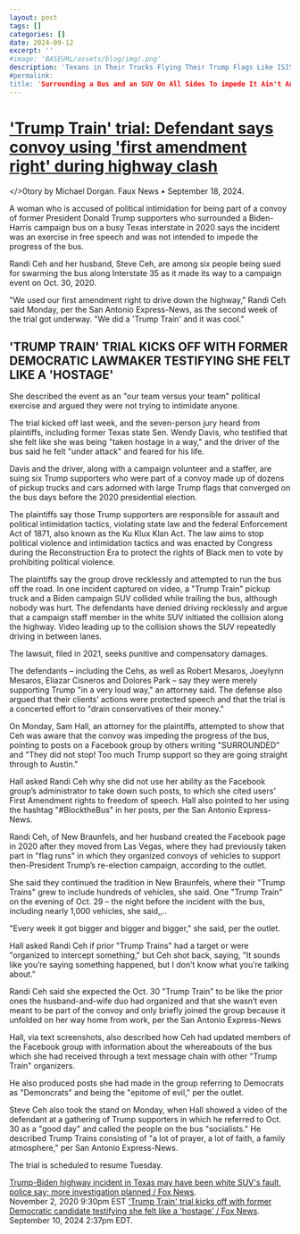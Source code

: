 ```yaml
---
layout: post
tags: []
categories: []
date: 2024-09-12
excerpt: ''
#image: 'BASEURL/assets/blog/img/.png'
description: 'Texans in Their Trucks Flying Their Trump Flags Like ISIS Terrorize a Bus by a Blockad`
#permalink:
title: 'Surrounding a Bus and an SUV On All Sides To impede It Ain't An Expression of the First Amendment.'
---
```


# ['Trump Train' trial: Defendant says convoy using 'first amendment right' during highway clash](https://www.foxnews.com/us/trump-train-trial-defendant-says-convoy-using-first-amendment-right-during-highway-clash)
</>0tory by Michael Dorgan. Faux News • September 18,  2024.

A woman who is accused of political intimidation for being part of a convoy of former President Donald Trump supporters who surrounded a Biden-Harris campaign bus on a busy Texas interstate in 2020 says the incident was an exercise in free speech and was not intended to impede the progress of the bus.

Randi Ceh and her husband, Steve Ceh, are among six people being sued for swarming the bus along Interstate 35 as it made its way to a campaign event on Oct. 30, 2020.

"We used our first amendment right to drive down the highway," Randi Ceh said Monday, per the San Antonio Express-News, as the second week of the trial got underway. "We did a 'Trump Train' and it was cool."

## 'TRUMP TRAIN' TRIAL KICKS OFF WITH FORMER DEMOCRATIC LAWMAKER TESTIFYING SHE FELT LIKE A 'HOSTAGE'

She described the event as an "our team versus your team" political exercise and argued they were not trying to intimidate anyone.   

The trial kicked off last week, and the seven-person jury heard from plaintiffs, including former Texas state Sen. Wendy Davis, who testified that she felt like she was being "taken hostage in a way," and the driver of the bus said he felt "under attack" and feared for his life. 

Davis and the driver, along with a campaign volunteer and a staffer, are suing six Trump supporters who were part of a convoy made up of dozens of pickup trucks and cars adorned with large Trump flags that converged on the bus days before the 2020 presidential election.

The plaintiffs say those Trump supporters are responsible for assault and political intimidation tactics, violating state law and the federal Enforcement Act of 1871, also known as the Ku Klux Klan Act. The law aims to stop political violence and intimidation tactics and was enacted by Congress during the Reconstruction Era to protect the rights of Black men to vote by prohibiting political violence. 

The plaintiffs say the group drove recklessly and attempted to run the bus off the road. In one incident captured on video, a "Trump Train" pickup truck and a Biden campaign SUV collided while trailing the bus, although nobody was hurt. The defendants have denied driving recklessly and argue that a campaign staff member in the white SUV initiated the collision along the highway. Video leading up to the collision shows the SUV repeatedly driving in between lanes.

The lawsuit, filed in 2021, seeks punitive and compensatory damages.

The defendants – including the Cehs, as well as Robert Mesaros, Joeylynn Mesaros, Eliazar Cisneros and Dolores Park – say they were merely supporting Trump "in a very loud way," an attorney said. The defense also argued that their clients’ actions were protected speech and that the trial is a concerted effort to "drain conservatives of their money."

On Monday, Sam Hall, an attorney for the plaintiffs, attempted to show that Ceh was aware that the convoy was impeding the progress of the bus, pointing to posts on a Facebook group by others writing "SURROUNDED" and "They did not stop! Too much Trump support so they are going straight through to Austin." 

Hall asked Randi Ceh why she did not use her ability as the Facebook group’s administrator to take down such posts, to which she cited users' First Amendment rights to freedom of speech. Hall also pointed to her using the hashtag "#BlocktheBus" in her posts, per the San Antonio Express-News. 

Randi Ceh, of New Braunfels, and her husband created the Facebook page in 2020 after they moved from Las Vegas, where they had previously taken part in "flag runs" in which they organized convoys of vehicles to support then-President Trump’s re-election campaign, according to the outlet. 

She said they continued the tradition in New Braunfels, where their "Trump Trains" grew to include hundreds of vehicles, she said. One "Trump Train" on the evening of Oct. 29 – the night before the incident with the bus, including nearly 1,000 vehicles, she said,,..

"Every week it got bigger and bigger and bigger," she said, per the outlet.

Hall asked Randi Ceh if prior "Trump Trains" had a target or were "organized to intercept something," but Ceh shot back, saying, "It sounds like you’re saying something happened, but I don’t know what you’re talking about."

Randi Ceh said she expected the Oct. 30 "Trump Train" to be like the prior ones the husband-and-wife duo had organized and that she wasn’t even meant to be part of the convoy and only briefly joined the group because it unfolded on her way home from work, per the San Antonio Express-News

Hall, via text screenshots, also described how Ceh had updated members of the Facebook group with information about the whereabouts of the bus which she had received through a text message chain with other "Trump Train" organizers.

He also produced posts she had made in the group referring to Democrats as "Demoncrats" and being the "epitome of evil," per the outlet.

Steve Ceh also took the stand on Monday, when Hall showed a video of the defendant at a gathering of Trump supporters in which he referred to Oct. 30 as a "good day" and called the people on the bus "socialists." He described Trump Trains consisting of "a lot of prayer, a lot of faith, a family atmosphere," per San Antonio Express-News.

The trial is scheduled to resume Tuesday.

[Trump-Biden highway incident in Texas may have been white SUV's fault, police say; more investigation planned / Fox News](https://www.foxnews.com/politics/police-white-suv-trump-caravan-biden-bus).<br /> November 2, 2020 9:30pm EST
['Trump Train' trial kicks off with former Democratic candidate testifying she felt like a 'hostage' / Fox News](https://www.foxnews.com/us/trump-train-trial-kicks-off-former-democratic-lawmaker-testifying-she-felt-like-hostag).<br /> September 10, 2024 2:37pm EDT.

